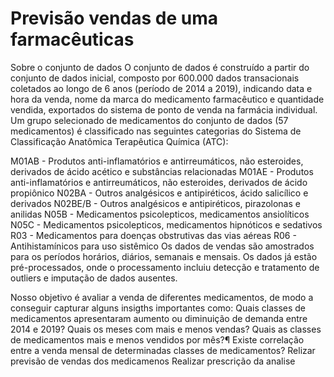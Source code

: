 # Previsão vendas de uma farmacêuticas

Sobre o conjunto de dados
O conjunto de dados é construído a partir do conjunto de dados inicial, composto por 600.000 dados transacionais coletados ao longo de 6 anos (período de 2014 a 2019), indicando data e hora da venda, nome da marca do medicamento farmacêutico e quantidade vendida, exportados do sistema de ponto de venda na farmácia individual. Um grupo selecionado de medicamentos do conjunto de dados (57 medicamentos) é classificado nas seguintes categorias do Sistema de Classificação Anatômica Terapêutica Química (ATC):

M01AB - Produtos anti-inflamatórios e antirreumáticos, não esteroides, derivados de ácido acético e substâncias relacionadas
M01AE - Produtos anti-inflamatórios e antirreumáticos, não esteroides, derivados de ácido propiônico
N02BA - Outros analgésicos e antipiréticos, ácido salicílico e derivados
N02BE/B - Outros analgésicos e antipiréticos, pirazolonas e anilidas
N05B - Medicamentos psicolepticos, medicamentos ansiolíticos
N05C - Medicamentos psicolepticos, medicamentos hipnóticos e sedativos
R03 - Medicamentos para doenças obstrutivas das vias aéreas
R06 - Antihistamínicos para uso sistêmico
Os dados de vendas são amostrados para os períodos horários, diários, semanais e mensais. Os dados já estão pré-processados, onde o processamento incluiu detecção e tratamento de outliers e imputação de dados ausentes.


Nosso objetivo é avaliar a venda de diferentes medicamentos, de modo a conseguir capturar alguns insigths importantes como:
Quais classes de medicamentos apresentaram aumento ou diminuição de demanda entre 2014 e 2019?
Quais os meses com mais e menos vendas?
Quais as classes de medicamentos mais e menos vendidos por mês?¶
Existe correlação entre a venda mensal de determinadas classes de medicamentos?
Relizar previsão de vendas dos medicamenos
Realizar prescrição da analise

